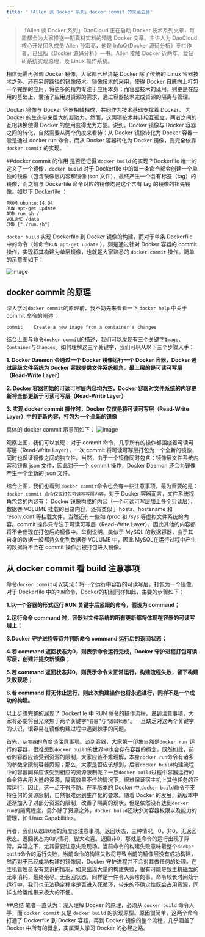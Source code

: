 ```yaml
---
title: '「Allen 谈 Docker 系列」docker commit 的来龙去脉'
---
```


> 「Allen 谈 Docker 系列」DaoCloud 正在启动 Docker 技术系列文章，每周都会为大家推送一期真材实料的精选 Docker 文章。主讲人为 DaoCloud 核心开发团队成员 Allen 孙宏亮，他是 InfoQ《Docker 源码分析》专栏作者，已出版《Docker 源码分析》一书。Allen 接触 Docker 近两年，爱钻研系统实现原理，及 Linux 操作系统。

相信无需再强调 Docker 镜像，大家都已经清楚 Docker 除了传统的 Linux 容器技术之外，还有另辟蹊径的镜像技术。镜像技术的采用，使得 Docker 自底向上打包一个完整的应用，将更多的精力专注于应用本身；而容器技术的延用，则更是在应用的基础上，囊括了应用对资源的需求，通过容器技术完成资源的隔离与管理。

Docker 镜像与 Docker 容器相辅相成，共同作为技术基础支撑着 Docker， 为 Docker 的生态带来巨大的凝聚力。然而，这两项技术并非相互孤立，两者之间的互相转换使得 Docker 的使用变得尤为方便。说到，Docker 镜像与 Docker 容器之间的转化，自然需要从两个角度来看待：从 Docker 镜像转化为 Docker 容器一般是通过 docker run 命令，而从 Docker 容器转化为 Docker 镜像，则完全依靠 `docker commit` 的实现。

##docker commit 的作用
是否还记得 `docker build` 的实现？Dockerfile 唯一的定义了一个镜像，`docker build` 对于 Dockerfile 中的每一条命令都会创建一个单独的镜像（包含镜像层内容和镜像 json 文件），最终产生一个含有标签（tag）的镜像，而之前与 Dockerfile 命令对应的镜像均是这个含有 tag 的镜像的祖先镜像。如以下 Dockerfile ：

```
FROM ubuntu:14.04 
RUN apt-get update 
ADD run.sh /  
VOLUME /data  
CMD ["./run.sh"]  
``` 
`docker build` 实现 Dockerfile 到 Docker 镜像的构建，而对于单条 Dockerfile 中的命令（如命令`RUN apt-get update` ），则是通过针对 Docker 容器的 commit 操作，实现将其构建为单层镜像，也就是大家熟悉的 `docker commit` 操作。简单的示意图如下：


![image](http://7xi8kv.com5.z0.glb.qiniucdn.com/docker_commit.jpg)

## docker commit 的原理

深入学习`docker commit`的原理前，我不妨先来看看一下 `docker help` 中关于 commit 命令的阐述：

```
commit    Create a new image from a container's changes
```

结合上图与命令`docker commit`的描述，我们可以发现有三个关键字`Image`、`Container`与`Changes`。如何理解这三个关键字，我们可以从以下三个步骤入手：

**1. Docker Daemon 会通过一个 Docker 镜像运行一个 Docker 容器，Docker 通过层级文件系统为 Docker 容器提供文件系统视角，最上层的是可读可写层（Read-Write Layer）**

**2. Docker 容器初始的可读可写层内容均为空，Docker 容器对文件系统的内容更新将全部更新于可读可写层（Read-Write Layer）**

**3. 实现 docker commit 操作时，Docker 仅仅是将可读可写层（Read-Write Layer）中的更新内容，打包为一个全新的镜像**

具体的 docker commit 示意图如下：
![image](http://7xi8kv.com5.z0.glb.qiniucdn.com/docker_commit_all.jpg)

观察上图，我们可以发现：对于 commit 命令，几乎所有的操作都围绕着可读可写层（Read-Write Layer），一次 commit 将可读可写层打包为一个全新的镜像，同时也保证镜像之间的独立性。当然，由于一个镜像同时包含：镜像层文件系统内容和镜像 json 文件，因此对于一个 commit 操作，Docker Daemon 还会为镜像产生一个全新的 json 文件。

结合上图，我们也看到 `docker commit`命令也会有一些注意事项，最为重要的是：`docker commit 命令仅仅打包可读写写层内容`。对于 Docker 容器而言，文件系统视角包含的内容有： Docker 镜像构成的内容（一个可读可写层加上多个只读层），数据卷 VOLUME 挂载的目录内容，还有类似于 hosts、hostsname 和resolv.conf 等挂载文件，当然还有一些如 /proc 和 /sys 等虚拟文件系统的内容。commit 操作只专注于可读可写层（Read-Write Layer），因此其他的内容都将不会出现在打包后的镜像中。举例说明，类似于 MySQL 的数据容器，由于其自身的数据一般都持久化到数据卷 VOLUME 中，因此 MySQL在运行过程中产生的数据将不会在 commit 操作后被打包进入镜像。

## 从 docker commit 看 build 注意事项
命令`docker commit`可以实现：将一个运行中容器的可读写层，打包为一个镜像。对于 Dockerfile 中的`RUN`命令，Docker的机制同样如此，主要的步骤如下：

**1.以一个容器的形式运行 RUN 关键字后紧跟的命令，假设为 command；**

**2.运行命令 command 时，容器对文件系统的所有更新都将体现在容器的可读写层上；**

**3.Docker 守护进程等待并判断命令 command 运行后的返回状态；**

**4.若 command 返回状态为0，则表示命令运行完成，Docker 守护进程打包可读写层，创建并提交新镜像；**

**5.若 command 返回状态非0，则表示命令未正常运行，构建流程失败，留下构建失败现场；**

**6.若 command 将无休止运行，则此次构建操作也将永远进行，同样不是一个成功的构建。**

以上步骤完整的展现了 Dockerfile 中 RUN 命令的操作流程，说到注意事项，大家有必要将目光聚焦于两个关键字`“容器”`与`“返回状态”`。一旦缺乏对这两个关键字的认识，很容易在镜像构建过程中遇到棘手的问题。

首先，从`容器`的角度谈注意事项。谈到容器，大家第一印象自然是`docker run `运行的容器，很难想到`docker build`的世界中也会存在容器的概念。既然如此，前者的容器应该受到资源的限制，大家应该不难理解，本身`docker run`命令有诸多的参数来限制容器资源；那么，大家是否应该想到，后者`docker build`构建流程中的容器同样应该受到相应的资源限制呢？一旦`docker build`过程中容器运行的命令将占用大量的资源，隔离效果不佳的情况下，很难保证宿主机上其他任务的正常运行。因此，这一点不得不防。在早版本的 Docker 中,`docker build`命令不支持任何的资源限制，自然很难达到生产化的要求。随着 Docker 的发展，新版本中逐渐加入了对部分资源的限制，改善了隔离的现状，但是依然没有达到`docker run`的隔离程度，另外除了资源之外，`docker build`还缺少对容器权限以及能力的管理，如 Linux Capabilities。

再者，我们从`返回状态`的角度谈注意事项。返回状态，三种情况，0，非0，无返回状态。返回状态为0的情况，皆大欢喜。返回非0，那就是命令的运行出现了异常。异常之下，尤其需要注意失败现场。当前命令的构建失败意味着整个`docker build`命令的运行失败，当前命令的构建失败将导致当前的镜像层没有成功构建，然而对于已经成功构建的镜像层，Docker 守护进程并不会对其做任何的处理。在主机管理员没有意识的情况，如果出现大量的构建失败，很有可能导致主机磁盘的无辜消耗，最终殆尽。无返回状态，同样是一件令人头疼的事。命令较长时间处于运行中，我们也无法确定程序是否进入死循环，带来的不确定性既会占用资源，同样也给运维带来极大的不便。

##总结
笔者一直认为：深入理解 Docker 的原理，必须从 `docker build` 命令入手，而 `docker commit` 又是 `docker build` 的实现原型。原因很简单，这两个命令打通了 Dockerfile 到 Docker 容器，再到 Docker 镜像的整个流程，几乎涵盖了 Docker 中所有的概念，实属深入学习 Docker 的必经之路。
